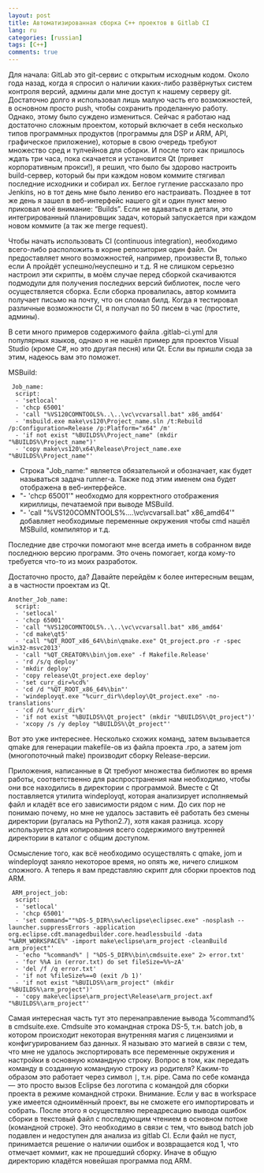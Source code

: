 ```yaml
---
layout: post
title: Автоматизированная сборка C++ проектов в Gitlab CI
lang: ru
categories: [russian]
tags: [C++]
comments: true
---
```


Для начала: GitLab это git-сервис с открытым исходным кодом. Около года назад, когда я спросил о наличии каких-либо развёрнутых систем контроля версий, админы дали мне доступ к нашему серверу git. Достаточно долго я использовал лишь малую часть его возможностей, в основном просто push, чтобы сохранить проделанную работу. Однако, этому было суждено измениться. Сейчас я работаю над достаточно сложным проектом, который включает в себя несколько типов программных продуктов (программы для DSP и ARM, API, графическое приложение), которые в свою очередь требуют множество сред и тулчейнов для сборки. И после того как пришлось ждать три часа, пока скачается и установится Qt (привет корпоративным прокси!), я решил, что было бы здорово настроить build-сервер, который бы при каждом новом коммите стягивал последние исходники и собирал их. Беглое гугление рассказало про Jenkins, но в тот день мне было лениво его настраивать. Позднее в тот же день я зашел в веб-интерфейс нашего git и один пункт меню приковал моё внимание: “Builds”. Если не вдаваться в детали, это интегрированный планировщик задач, который запускается при каждом новом коммите (а так же merge request).

Чтобы начать использовать CI (continuous integration), необходимо всего-либо расположить в корне репозитория один файл. Он предоставляет много возможностей, например, произвести В, только если А пройдёт успешно/неуспешно и т.д. Я не слишком серьезно настроил эти скрипты, в моём случае перед сборкой скачиваются подмодули для получения последних версий библиотек, после чего осуществляется сборка. Если сборка провалилась, автор коммита получает письмо на почту, что он сломал билд. Когда я тестировал различные возможности CI, я получал по 50 писем в час (простите, админы).

В сети много примеров содержимого файла .gitlab-ci.yml для популярных языков, однако я не нашёл пример для проектов Visual Studio (кроме C#, но это другая песня) или Qt. Если вы пришли сюда за этим, надеюсь вам это поможет.

MSBuild:

```
 Job_name:  
  script:  
  - 'setlocal'  
  - 'chcp 65001'  
  - 'call "%VS120COMNTOOLS%..\..\vc\vcvarsall.bat" x86_amd64'  
  - 'msbuild.exe make\vs120\Project_name.sln /t:Rebuild /p:Configuration=Release /p:Platform="x64" /m'  
  - 'if not exist "%BUILDS%\Project_name" (mkdir "%BUILDS%\Project_name")'  
  - 'copy make\vs120\x64\Release\Project_name.exe "%BUILDS%\Project_name"'  
```

- Строка "Job_name:" является обязательной и обозначает, как будет называться задача runner-а. Также под этим именем она будет отображена в веб-интерфейсе.
- "- 'chcp 65001'" необходмо для корректного отображения кириллицы, печатаемой при выводе MSBuild.
- "- 'call "%VS120COMNTOOLS%..\..\vc\vcvarsall.bat" x86_amd64'" добавляет необходимые переменные окружения чтобы cmd нашёл MSBuild, компилятор и т.д.

Последние две строчки помогают мне всегда иметь в собранном виде последнюю версию программ. Это очень помогает, когда кому-то требуется что-то из моих разработок.

Достаточно просто, да? Давайте перейдём к более интересным вещам, а в частности проектам из Qt.

```
Another_Job_name:  
  script:  
  - 'setlocal'  
  - 'chcp 65001'  
  - 'call "%VS120COMNTOOLS%..\..\vc\vcvarsall.bat" x86_amd64'  
  - 'cd make\qt5'  
  - 'call "%QT_ROOT_x86_64%\bin\qmake.exe" Qt_project.pro -r -spec win32-msvc2013'  
  - 'call "%QT_CREATOR%\bin\jom.exe" -f Makefile.Release'   
  - 'rd /s/q deploy'  
  - 'mkdir deploy'  
  - 'copy release\Qt_project.exe deploy'  
  - 'set curr_dir=%cd%'  
  - 'cd /d "%QT_ROOT_x86_64%\bin"'  
  - 'windeployqt.exe "%curr_dir%\deploy\Qt_project.exe" -no-translations'  
  - 'cd /d %curr_dir%'  
  - 'if not exist "%BUILDS%\Qt_project" (mkdir "%BUILDS%\Qt_project")'  
  - 'xcopy /s /y deploy "%BUILDS%\Qt_project"'  
```

Вот это уже интереснее. Несколько схожих команд, затем вызывается qmake для генерации makefile-ов из файла проекта .rpo, а затем jom (многопоточный make) производит сборку Release-версии.

Приложения, написанные в Qt требуют множества библиотек во время работы, соответственно для распространения нам необходимо, чтобы они все находились в директории с программой. Вместе с Qt поставляется утилита windeployqt, которая анализирует исполняемый файл и кладёт все его зависимости рядом с ним. До сих пор не понимаю почему, но мне не удалось заставить её работать без смены директории (ругалась на Python2.7), хотя какая разница. xcopy используется для копирования всего содержимого внутренней директории в каталог с общим доступом.

Осмысление того, как всё необходимо осуществлять с qmake, jom и windeployqt заняло некоторое время, но опять же, ничего слишком сложного. А теперь я вам представляю скрипт для сборки проектов под ARM.

```
 ARM_project_job:  
  script:  
  - 'setlocal'  
  - 'chcp 65001'  
  - 'set command=""%DS-5_DIR%\sw\eclipse\eclipsec.exe" -nosplash --launcher.suppressErrors -application org.eclipse.cdt.managedbuilder.core.headlessbuild -data "%ARM_WORKSPACE%" -import make\eclipse\arm_project -cleanBuild arm_project"'   
  - 'echo "%command%" | "%DS-5_DIR%\bin\cmdsuite.exe" 2> error.txt'  
  - 'for %%A in (error.txt) do set fileSize=%%~zA'  
  - 'del /f /q error.txt'   
  - 'if not %fileSize%==0 (exit /b 1)'  
  - 'if not exist "%BUILDS%\arm_project" (mkdir "%BUILDS%\arm_project")'  
  - 'copy make\eclipse\arm_project\Release\arm_project.axf "%BUILDS%\arm_project"'  
```

Самая интересная часть тут это перенаправление вывода %command% в cmdsuite.exe. Cmdsuite это командная строка DS-5, т.н. batch job, в котором происходит некоторая внутренняя магия с лицензиями и конфигурированием баз данных. Я называю это магией в связи с тем, что мне не удалось экспортировать все переменные окружения и настройки в основную командную строку. Вопрос в том, как передать команду в созданную командную строку из родителя? Каким-то образом это работает через символ ```|```, т.н. pipe. Сама по себе команда — это просто вызов Eclipse без логотипа с командой для сборки проекта в режиме командной строки. Внимание. Если у вас в workspace уже имеется одноимённый проект, вы не сможете его импортировать и собрать. После этого я осуществляю переадресацию вывода ошибок сборки в текстовый файл с последующим чтением в основном потоке (командной строке). Это необходимо в связи с тем, что вывод batch job подавлен и недоступен для анализа из gitlab CI. Если файл не пуст, принимается решение о наличии ошибок и возвращается код 1, что отмечает коммит, как не прошедший сборку. Иначе в общую директорию кладётся новейшая программа под ARM.